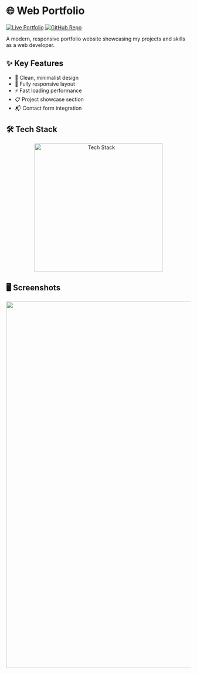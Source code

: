 # 🌐 Web Portfolio

[![Live Portfolio](https://img.shields.io/badge/🚀_Live_Portfolio-4285F4?style=for-the-badge&logo=google-chrome&logoColor=white)](https://amdadislam01.github.io/web-protfolio/)
[![GitHub Repo](https://img.shields.io/badge/💻_Source_Code-181717?style=for-the-badge&logo=github&logoColor=white)](https://github.com/amdadislam01/web-protfolio)

A modern, responsive portfolio website showcasing my projects and skills as a web developer.

## ✨ Key Features

- 🎨 Clean, minimalist design
- 📱 Fully responsive layout
- ⚡ Fast loading performance
- 📋 Project showcase section
- 📬 Contact form integration

## 🛠️ Tech Stack

<p align="center">
  <img src="https://skillicons.dev/icons?i=html,css,github,vscode" alt="Tech Stack" width="350"/>
</p>

## 🖥️ Screenshots

<img src="https://i.imgur.com/kyfB3RF.png" width="1000">
